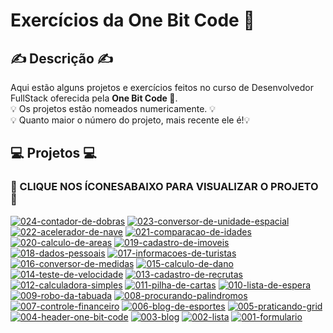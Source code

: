 # Exercícios da One Bit Code :metal:

## :writing_hand: Descrição :writing_hand:

Aqui estão alguns projetos e exercícios feitos no curso de Desenvolvedor FullStack oferecida pela <strong>One Bit Code </strong> :metal:.
<br>
:bulb: Os projetos estão nomeados numericamente. :bulb:
<br>
:bulb: Quanto maior o número do projeto, mais recente ele é!:bulb:

## :computer: Projetos :computer:

### :eyes: CLIQUE NOS ÍCONESABAIXO PARA VISUALIZAR O PROJETO :eyes:

[![024-contador-de-dobras](https://img.shields.io/badge/024--contador--de--dobras-FF69B4?style=for-the-badge&logo=javaScript&logoColor=white&labelColor=000000&color=0000ff)](https://contador-de-dobras.netlify.app)
[![023-conversor-de-unidade-espacial](https://img.shields.io/badge/023--conversor--de--unidade--espacial-FF69B4?style=for-the-badge&logo=javaScript&logoColor=white&labelColor=000000&color=0000ff)](https://conversor-de-unidade-espacial.netlify.app/)
[![022-acelerador-de-nave](https://img.shields.io/badge/022--acelerador--de--nave-FF69B4?style=for-the-badge&logo=javaScript&logoColor=white&labelColor=000000&color=0000ff)](https://acelerador-de-nave.netlify.app/)
[![021-comparacao-de-idades](https://img.shields.io/badge/021--comparacao--de--idades-FF69B4?style=for-the-badge&logo=javaScript&logoColor=white&labelColor=000000&color=0000ff)](https://comparacao-de-idades.netlify.app/)
[![020-calculo-de-areas](https://img.shields.io/badge/020--calculo--de--areas-FF69B4?style=for-the-badge&logo=javaScript&logoColor=white&labelColor=000000&color=0000ff)](https://calculo-de-areas.netlify.app)
[![019-cadastro-de-imoveis](https://img.shields.io/badge/019--cadastro--de--imoveis-FF69B4?style=for-the-badge&logo=javaScript&logoColor=white&labelColor=000000&color=0000ff)](https://cadastro-de-imoveis.netlify.app/)
[![018-dados-pessoais](https://img.shields.io/badge/018--dados--pessoais-FF69B4?style=for-the-badge&logo=javaScript&logoColor=white&labelColor=000000&color=0000ff)](https://dados-pessoais-by-agatha.netlify.app/)
[![017-informacoes-de-turistas](https://img.shields.io/badge/017--informacoes--de--turistas-FF69B4?style=for-the-badge&logo=javaScript&logoColor=white&labelColor=000000&color=0000ff)](https://informacoes-de-turistas-by-agatha.netlify.app/)
[![016-conversor-de-medidas](https://img.shields.io/badge/016--conversor--de--medidas-FF69B4?style=for-the-badge&logo=javaScript&logoColor=white&labelColor=000000&color=0000ff)](https://conversor-de-medidas-by-agatha.netlify.app/)
[![015-calculo-de-dano](https://img.shields.io/badge/015--calculo--de--dano-FF69B4?style=for-the-badge&logo=javaScript&logoColor=white&labelColor=000000&color=0000ff)](https://calculo-de-dano.netlify.app/)
[![014-teste-de-velocidade](https://img.shields.io/badge/014--teste--de--velocidade-FF69B4?style=for-the-badge&logo=javaScript&logoColor=white&labelColor=000000&color=0000ff)](https://teste-de-velocidade.netlify.app/)
[![013-cadastro-de-recrutas](https://img.shields.io/badge/013--cadastro--de--recrutas-FF69B4?style=for-the-badge&logo=javaScript&logoColor=white&labelColor=000000&color=0000ff)](https://cadastro-de-recrutas-by-agatha.netlify.app/)
[![012-calculadora-simples](https://img.shields.io/badge/012--calculadora--simples-FF69B4?style=for-the-badge&logo=javaScript&logoColor=white&labelColor=000000&color=0000ff)](https://calculadora-simples-by-agatha.netlify.app/)
[![011-pilha-de-cartas](https://img.shields.io/badge/011--pilha--de--cartas-FF69B4?style=for-the-badge&logo=javaScript&logoColor=white&labelColor=000000&color=0000ff)](https://pilha-de-cartas.netlify.app)
[![010-lista-de-espera](https://img.shields.io/badge/010--lista--de--espera-FF69B4?style=for-the-badge&logo=javaScript&logoColor=white&labelColor=000000&color=0000ff)](https://fila-de-espera.netlify.app/)
[![009-robo-da-tabuada](https://img.shields.io/badge/009--robo--da--tabuada-FF69B4?style=for-the-badge&logo=javaScript&logoColor=white&labelColor=000000&color=0000ff)](https://robo-da-tabuada.netlify.app/)
[![008-procurando-palindromos](https://img.shields.io/badge/008--procurando--palindromoss-FF69B4?style=for-the-badge&logo=javaScript&logoColor=white&labelColor=000000&color=0000ff)](https://procurando-palindromos.netlify.app/)
[![007-controle-financeiro](https://img.shields.io/badge/007--controle--financeiro-FF69B4?style=for-the-badge&logo=javaScript&logoColor=white&labelColor=000000&color=0000ff)](https://controle-financeiro-by-agatha.netlify.app/)
[![006-blog-de-esportes](https://img.shields.io/badge/006--blog--de--esportes-FF69B4?style=for-the-badge&logo=css3&logoColor=white&labelColor=000000&color=0000ff)](https://glittery-cheesecake-4fa403.netlify.app/)
[![005-praticando-grid](https://img.shields.io/badge/005--praticando--grid-FF69B4?style=for-the-badge&logo=css3&logoColor=white&labelColor=000000&color=0000ff)](https://effervescent-pastelito-db41c4.netlify.app/)
[![004-header-one-bit-code](https://img.shields.io/badge/004--header--one--bit--code-FF69B4?style=for-the-badge&logo=css3&logoColor=white&labelColor=000000&color=0000ff)](https://rainbow-salmiakki-a9d32b.netlify.app/)
[![003-blog](https://img.shields.io/badge/003--blog-FF69B4?style=for-the-badge&logo=css3&logoColor=white&labelColor=000000&color=0000ff)](https://cheery-kitsune-67fd03.netlify.app)
[![002-lista](https://img.shields.io/badge/002--lista-FF69B4?style=for-the-badge&logo=html5&logoColor=white&labelColor=000000&color=0000ff)](https://gorgeous-queijadas-d609e6.netlify.app)
[![001-formulario](https://img.shields.io/badge/001--formulario-FF69B4?style=for-the-badge&logo=html5&logoColor=white&labelColor=000000&color=0000ff)](https://bespoke-praline-e9cedc.netlify.app)
